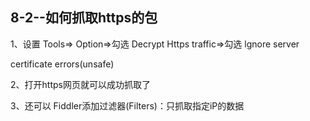 ## 8-2--如何抓取https的包

1、设置 Tools=> Option=>勾选 Decrypt Https traffic=>勾选 lgnore server

certificate errors(unsafe)

2、打开https网页就可以成功抓取了

3、还可以 Fiddler添加过滤器(Filters)：只抓取指定iP的数据
